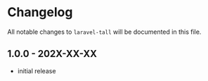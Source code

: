 # Changelog

All notable changes to `laravel-tall` will be documented in this file.

## 1.0.0 - 202X-XX-XX

- initial release
